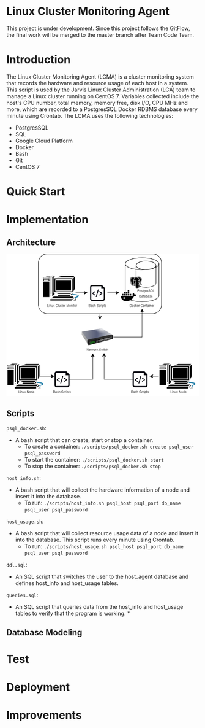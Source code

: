 # Linux Cluster Monitoring Agent
This project is under development. Since this project follows the GitFlow, the final work will be merged to the master branch after Team Code Team.

# Introduction
The Linux Cluster Monitoring Agent (LCMA) is a cluster monitoring system that records the hardware and resource usage of each host in a system. This script is used by the Jarvis Linux Cluster Administration (LCA) team to manage a Linux cluster running on CentOS 7. Variables collected include the host's CPU number, total memory, memory free, disk I/O, CPU MHz and more, which are recorded to a PostgresSQL Docker RDBMS database every minute using Crontab. The LCMA uses the following technologies:
* PostgresSQL
* SQL
* Google Cloud Platform
* Docker
* Bash
* Git
* CentOS 7

# Quick Start


# Implementation

## Architecture
![Architecture](./assets/linux_sql_architecture_resize.png)

## Scripts
`psql_docker.sh`:
* A bash script that can create, start or stop a container.
  * To create a container: `./scripts/psql_docker.sh create psql_user psql_password`
  * To start the container: `./scripts/psql_docker.sh start`
  * To stop the container: `./scripts/psql_docker.sh stop`
    
`host_info.sh`:
* A bash script that will collect the hardware information of a node and insert it into the database.
  * To run: `./scripts/host_info.sh psql_host psql_port db_name psql_user psql_password`

`host_usage.sh`:
* A bash script that will collect resource usage data of a node and insert it into the database. This script runs every minute using Crontab.
  * To run: `./scripts/host_usage.sh psql_host psql_port db_name psql_user psql_password` 

`ddl.sql`:
* An SQL script that switches the user to the host_agent database and defines host_info and host_usage tables.

`queries.sql`:
* An SQL script that queries data from the host_info and host_usage tables to verify that the program is working.
  * 

## Database Modeling


# Test

# Deployment

# Improvements